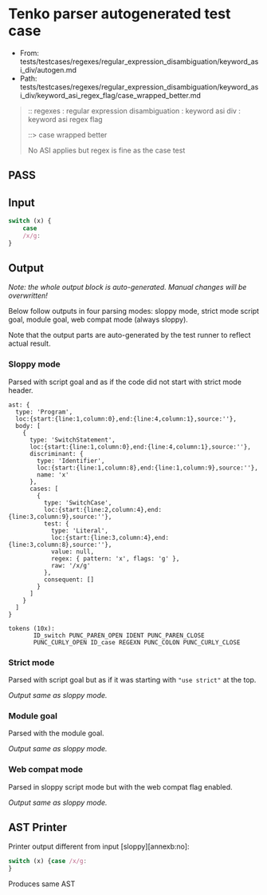 # Tenko parser autogenerated test case

- From: tests/testcases/regexes/regular_expression_disambiguation/keyword_asi_div/autogen.md
- Path: tests/testcases/regexes/regular_expression_disambiguation/keyword_asi_div/keyword_asi_regex_flag/case_wrapped_better.md

> :: regexes : regular expression disambiguation : keyword asi div : keyword asi regex flag
>
> ::> case wrapped better
>
> No ASI applies but regex is fine as the case test

## PASS

## Input

`````js
switch (x) {
    case
    /x/g:
}
`````

## Output

_Note: the whole output block is auto-generated. Manual changes will be overwritten!_

Below follow outputs in four parsing modes: sloppy mode, strict mode script goal, module goal, web compat mode (always sloppy).

Note that the output parts are auto-generated by the test runner to reflect actual result.

### Sloppy mode

Parsed with script goal and as if the code did not start with strict mode header.

`````
ast: {
  type: 'Program',
  loc:{start:{line:1,column:0},end:{line:4,column:1},source:''},
  body: [
    {
      type: 'SwitchStatement',
      loc:{start:{line:1,column:0},end:{line:4,column:1},source:''},
      discriminant: {
        type: 'Identifier',
        loc:{start:{line:1,column:8},end:{line:1,column:9},source:''},
        name: 'x'
      },
      cases: [
        {
          type: 'SwitchCase',
          loc:{start:{line:2,column:4},end:{line:3,column:9},source:''},
          test: {
            type: 'Literal',
            loc:{start:{line:3,column:4},end:{line:3,column:8},source:''},
            value: null,
            regex: { pattern: 'x', flags: 'g' },
            raw: '/x/g'
          },
          consequent: []
        }
      ]
    }
  ]
}

tokens (10x):
       ID_switch PUNC_PAREN_OPEN IDENT PUNC_PAREN_CLOSE
       PUNC_CURLY_OPEN ID_case REGEXN PUNC_COLON PUNC_CURLY_CLOSE
`````

### Strict mode

Parsed with script goal but as if it was starting with `"use strict"` at the top.

_Output same as sloppy mode._

### Module goal

Parsed with the module goal.

_Output same as sloppy mode._

### Web compat mode

Parsed in sloppy script mode but with the web compat flag enabled.

_Output same as sloppy mode._

## AST Printer

Printer output different from input [sloppy][annexb:no]:

````js
switch (x) {case /x/g:
}
````

Produces same AST
